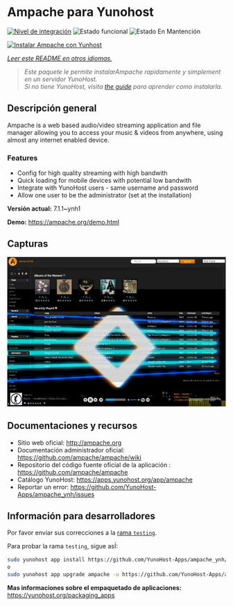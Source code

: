 <!--
Este archivo README esta generado automaticamente<https://github.com/YunoHost/apps/tree/master/tools/readme_generator>
No se debe editar a mano.
-->

# Ampache para Yunohost

[![Nivel de integración](https://apps.yunohost.org/badge/integration/ampache)](https://ci-apps.yunohost.org/ci/apps/ampache/)
![Estado funcional](https://apps.yunohost.org/badge/state/ampache)
![Estado En Mantención](https://apps.yunohost.org/badge/maintained/ampache)

[![Instalar Ampache con Yunhost](https://install-app.yunohost.org/install-with-yunohost.svg)](https://install-app.yunohost.org/?app=ampache)

*[Leer este README en otros idiomas.](./ALL_README.md)*

> *Este paquete le permite instalarAmpache rapidamente y simplement en un servidor YunoHost.*  
> *Si no tiene YunoHost, visita [the guide](https://yunohost.org/install) para aprender como instalarla.*

## Descripción general

Ampache is a web based audio/video streaming application and file manager allowing you to access your music & videos from anywhere, using almost any internet enabled device.

### Features

 * Config for high quality streaming with high bandwith
 * Quick loading for mobile devices with potential low bandwith
 * Integrate with YunoHost users - same username and password
 * Allow one user to be the administrator (set at the installation)

**Versión actual:** 7.1.1~ynh1

**Demo:** <https://ampache.org/demo.html>

## Capturas

![Captura de Ampache](./doc/screenshots/visualizer.png)

## Documentaciones y recursos

- Sitio web oficial: <http://ampache.org>
- Documentación administrador oficial: <https://github.com/ampache/ampache/wiki>
- Repositorio del código fuente oficial de la aplicación : <https://github.com/ampache/ampache>
- Catálogo YunoHost: <https://apps.yunohost.org/app/ampache>
- Reportar un error: <https://github.com/YunoHost-Apps/ampache_ynh/issues>

## Información para desarrolladores

Por favor enviar sus correcciones a la [rama `testing`](https://github.com/YunoHost-Apps/ampache_ynh/tree/testing).

Para probar la rama `testing`, sigue asÍ:

```bash
sudo yunohost app install https://github.com/YunoHost-Apps/ampache_ynh/tree/testing --debug
o
sudo yunohost app upgrade ampache -u https://github.com/YunoHost-Apps/ampache_ynh/tree/testing --debug
```

**Mas informaciones sobre el empaquetado de aplicaciones:** <https://yunohost.org/packaging_apps>
